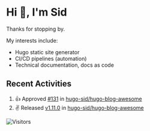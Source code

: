 # Hi 👋, I'm Sid

Thanks for stopping by. 

My interests include:
- Hugo static site generator
- CI/CD pipelines (automation)
- Technical documentation, docs as code

## Recent Activities

<!--RECENT_ACTIVITY:start-->
1. 👍 Approved [#131](https://github.com/hugo-sid/hugo-blog-awesome/pull/131#pullrequestreview-1655042275) in [hugo-sid/hugo-blog-awesome](https://github.com/hugo-sid/hugo-blog-awesome)<br>
2. ✌️ Released [v1.11.0](https://github.com/hugo-sid/hugo-blog-awesome/releases/tag/v1.11.0) in [hugo-sid/hugo-blog-awesome](https://github.com/hugo-sid/hugo-blog-awesome)<br>
<!--RECENT_ACTIVITY:end-->

![Visitors](https://api.visitorbadge.io/api/visitors?path=https%3A%2F%2Fgithub.com%2Fhugo-sid%2Fhugo-sid&countColor=%2337d67a&style=flat&labelStyle=upper)
